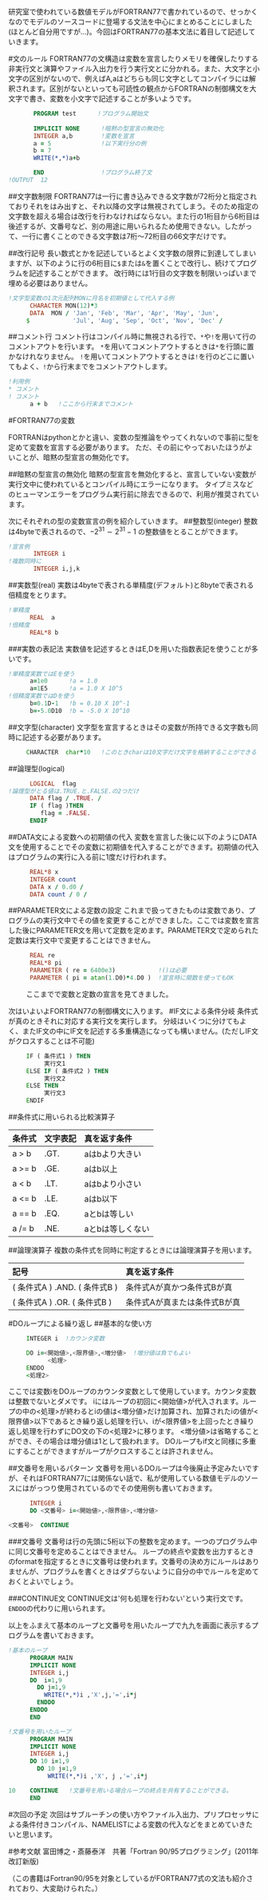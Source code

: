 研究室で使われている数値モデルがFORTRAN77で書かれているので、せっかくなのでモデルのソースコードに登場する文法を中心にまとめることにしました(ほとんど自分用ですが...)。今回はFORTRAN77の基本文法に着目して記述していきます。

#文のルール
FORTRAN77の文構造は変数を宣言したりメモリを確保したりする非実行文と演算やファイル入出力を行う実行文とに分かれる。また、大文字と小文字の区別がないので、例えばA,aはどちらも同じ文字としてコンパイラには解釈されます。区別がないといっても可読性の観点からFORTRANの制御構文を大文字で書き、変数を小文字で記述することが多いようです。

```fortran:test.F
       PROGRAM test      !プログラム開始文
       
       IMPLICIT NONE      !暗黙の型宣言の無効化
       INTEGER a,b        !変数を宣言
       a = 5              !以下実行分の例
       b = 7
       WRITE(*,*)a+b

       END                !プログラム終了文
!OUTPUT  12
```
##文字数制限
FORTRAN77は一行に書き込みできる文字数が72桁分と指定されておりそれをはみ出すと、それ以降の文字は無視されてしまう。そのため指定の文字数を超える場合は改行を行わなければならない。また行の1桁目から6桁目は後述するが、文番号など、別の用途に用いられるため使用できない。したがって、一行に書くことのできる文字数は7桁～72桁目の66文字だけです。

##改行記号
長い数式とかを記述しているとよく文字数の限界に到達してしまいますが、以下のように行の6桁目に`$`または`&`を置くことで改行し、続けてプログラムを記述することができます。
改行時には1行目の文字数を制限いっぱいまで埋める必要はありません。

```fortran
!文字型変数の1次元配列MONに月名を初期値として代入する例
      CHARACTER MON(12)*3
      DATA  MON / 'Jan', 'Feb', 'Mar', 'Apr', 'May', 'Jun', 
     $            'Jul', 'Aug', 'Sep', 'Oct', 'Nov', 'Dec' /    

```

##コメント行
コメント行はコンパイル時に無視される行で、`*`や`!`を用いて行のコメントアウトを行います。
`*`を用いてコメントアウトするときは`*`を行頭に置かなけれなりません。
`!`を用いてコメントアウトするときは`!`を行のどこに置いてもよく、`!`から行末までをコメントアウトします。

```fortran
!利用例
* コメント
! コメント
      a + b   !ここから行末までコメント
```

#FORTRAN77の変数

FORTRANはpythonとかと違い、変数の型推論をやってくれないので事前に型を定めて変数を宣言する必要があります。
ただ、その前にやっておいたほうがよいことが、暗黙の型宣言の無効化です。

##暗黙の型宣言の無効化
暗黙の型宣言を無効化すると、宣言していない変数が実行文中に使われているとコンパイル時にエラーになります。
タイプミスなどのヒューマンエラーをプログラム実行前に除去できるので、利用が推奨されています。

次にそれぞれの型の変数宣言の例を紹介していきます。
##整数型(integer)
整数は4byteで表されるので、$-2^{31} \sim  2^{31}-1$ の整数値をとることができます。

```fortran
!宣言例
       INTEGER i
!複数同時に
       INTEGER i,j,k 
```
##実数型(real)
実数は4byteで表される単精度(デフォルト)と8byteで表される倍精度をとります。

```fortran
!単精度
      REAL  a
!倍精度
      REAL*8 b
```

###実数の表記法
実数値を記述するときはE,Dを用いた指数表記を使うことが多いです。

```fortran
!単精度実数ではEを使う
      a=1e0      !a = 1.0
      a=1E5      !a = 1.0 X 10^5
!倍精度実数ではDを使う
      b=0.1D-1   !b = 0.10 X 10^-1
      b=-5.0D10  !b = -5.0 X 10^10
```
##文字型(character)
文字型を宣言するときはその変数が所持できる文字数も同時に記述する必要があります。

```fortran
     CHARACTER  char*10   !このときcharは10文字だけ文字を格納することができる
```
##論理型(logical)
```fortran
      LOGICAL  flag
!論理型がとる値は.TRUE.と.FALSE.の2つだけ 
      DATA flag / .TRUE. / 
      IF ( flag )THEN
         flag = .FALSE.
      ENDIF
```
##DATA文による変数への初期値の代入
変数を宣言した後に以下のようにDATA文を使用することでその変数に初期値を代入することができます。初期値の代入はプログラムの実行に入る前に1度だけ行われます。

```fortran
      REAL*8 x
      INTEGER count
      DATA x / 0.d0 /
      DATA count / 0 /
```

##PARAMETER文による定数の設定
これまで扱ってきたものは変数であり、プログラムの実行文中でその値を変更することができました。ここでは変数を宣言した後にPARAMETER文を用いて定数を定めます。PARAMETER文で定められた定数は実行文中で変更することはできません。

```fortran
      REAL re
      REAL*8 pi
      PARAMETER ( re = 6400e3)            !()は必要
      PARAMETER ( pi = atan(1.D0)*4.D0 )  !宣言時に関数を使ってもOK
```
　
　
ここまでで変数と定数の宣言を見てきました。

次はいよいよFORTRAN77の制御構文に入ります。
#IF文による条件分岐
条件式が真のときそれに対応する実行文を実行します。
分岐はいくつに分けてもよく、またIF文の中にIF文を記述する多重構造になっても構いません。(ただしIF文がクロスすることは不可能)

```fortran
     IF ( 条件式1 ) THEN
          実行文1
     ELSE IF ( 条件式2 ) THEN
          実行文2
     ELSE THEN
          実行文3
     ENDIF
```

##条件式に用いられる比較演算子

|条件式|文字表記|真を返す条件|
|:----|:-----|:-----|
|a > b|.GT.|aはbより大きい|
|a >= b|.GE.|aはb以上|
|a < b|.LT.|aはbより小さい|
|a <= b|.LE.|aはb以下|
|a == b|.EQ.|aとbは等しい|
|a /= b|.NE.|aとbは等しくない|

##論理演算子
複数の条件式を同時に判定するときには論理演算子を用います。

|記号|真を返す条件|
|:----|:----|
|( 条件式A ) .AND. ( 条件式B )|条件式Aが真かつ条件式Bが真|
|( 条件式A ) .OR. ( 条件式B )|条件式Aが真または条件式Bが真|



#DOループによる繰り返し
##基本的な使い方

```fortran
     INTEGER i  !カウンタ変数

     DO i=<開始値>,<限界値>,<増分値>  !増分値は負でもよい
           <処理>
     ENDDO
     <処理2>
```
ここでは変数iをDOループのカウンタ変数として使用しています。カウンタ変数は整数でないとダメです。
iにはループの初回に<開始値>が代入されます。ループの中の<処理>が終わるとiの値は<増分値>だけ加算され、加算されたiの値が<限界値>以下であるとき繰り返し処理を行い、iが<限界値>を上回ったとき繰り返し処理を行わずにDO文の下の<処理2>に移ります。
<増分値>は省略することができ、その場合は増分値は1として扱われます。
DOループもif文と同様に多重にすることができますがループがクロスすることは許されません。

##文番号を用いるパターン
文番号を用いるDOループは今後廃止予定みたいですが、それはFORTRAN77には関係ない話で、私が使用している数値モデルのソースにはがっつり使用されているのでその使用例も書いておきます。

```fortran
      INTEGER i
      DO <文番号> i=<開始値>,<限界値>,<増分値>

<文番号>  CONTINUE
```

###文番号
文番号は行の先頭に5桁以下の整数を定めます。一つのプログラム中に同じ文番号を定めることはできません。
ループの終点や変数を出力するときのformatを指定するときに文番号は使われます。文番号の決め方にルールはありませんが、プログラムを書くときはダブらないように自分の中でルールを定めておくとよいでしょう。

###CONTINUE文
CONTINUE文は'何も処理を行わない'という実行文です。`ENDDO`の代わりに用いられます。

以上をふまえて基本のループと文番号を用いたループで九九を画面に表示するプログラムを書いておきます。

```fortran:loop1.F
!基本のループ
      PROGRAM MAIN
      IMPLICIT NONE
      INTEGER i,j
      DO  i=1,9
        DO j=1,9
          WRITE(*,*)i ,'X',j,'=',i*j
        ENDDO
      ENDDO
      END
```

```fortran:loop2.F
!文番号を用いたループ
      PROGRAM MAIN
      IMPLICIT NONE
      INTEGER i,j
      DO 10 i=1,9
        DO 10 j=1,9
           WRITE(*,*)i ,'X', j ,'=',i*j

10    CONTINUE   !文番号を用いる場合ループの終点を共有することができる。
      END
```
#次回の予定
次回はサブルーチンの使い方やファイル入出力、プリプロセッサによる条件付きコンパイル、NAMELISTによる変数の代入などをまとめていきたいと思います。

#参考文献
富田博之・斎藤泰洋　共著「Fortran 90/95プログラミング」(2011年 改訂新版)

（この書籍はFortran90/95を対象としているがFORTRAN77式の文法も紹介されており、大変助けられた。）
